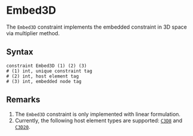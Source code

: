 # Embed3D

The `Embed3D` constraint implements the embedded constraint in 3D space via multiplier method.

## Syntax

```
constraint Embed3D (1) (2) (3)
# (1) int, unique constraint tag
# (2) int, host element tag
# (3) int, embedded node tag
```

## Remarks

1. The `Embed3D` constraint is only implemented with linear formulation.
2. Currently, the following host element types are supported: [`C3D8`](../Element/Cube/C3D8.md)
   and [`C3D20`](../Element/Cube/C3D20.md).
